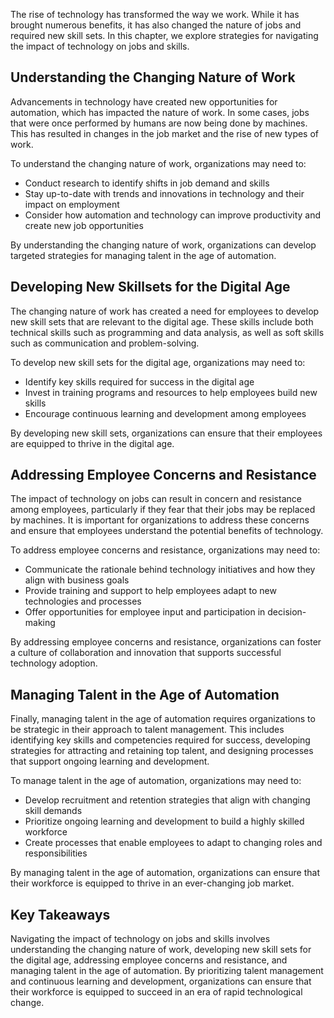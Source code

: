 
The rise of technology has transformed the way we work. While it has brought numerous benefits, it has also changed the nature of jobs and required new skill sets. In this chapter, we explore strategies for navigating the impact of technology on jobs and skills.

Understanding the Changing Nature of Work
-----------------------------------------

Advancements in technology have created new opportunities for automation, which has impacted the nature of work. In some cases, jobs that were once performed by humans are now being done by machines. This has resulted in changes in the job market and the rise of new types of work.

To understand the changing nature of work, organizations may need to:

* Conduct research to identify shifts in job demand and skills
* Stay up-to-date with trends and innovations in technology and their impact on employment
* Consider how automation and technology can improve productivity and create new job opportunities

By understanding the changing nature of work, organizations can develop targeted strategies for managing talent in the age of automation.

Developing New Skillsets for the Digital Age
--------------------------------------------

The changing nature of work has created a need for employees to develop new skill sets that are relevant to the digital age. These skills include both technical skills such as programming and data analysis, as well as soft skills such as communication and problem-solving.

To develop new skill sets for the digital age, organizations may need to:

* Identify key skills required for success in the digital age
* Invest in training programs and resources to help employees build new skills
* Encourage continuous learning and development among employees

By developing new skill sets, organizations can ensure that their employees are equipped to thrive in the digital age.

Addressing Employee Concerns and Resistance
-------------------------------------------

The impact of technology on jobs can result in concern and resistance among employees, particularly if they fear that their jobs may be replaced by machines. It is important for organizations to address these concerns and ensure that employees understand the potential benefits of technology.

To address employee concerns and resistance, organizations may need to:

* Communicate the rationale behind technology initiatives and how they align with business goals
* Provide training and support to help employees adapt to new technologies and processes
* Offer opportunities for employee input and participation in decision-making

By addressing employee concerns and resistance, organizations can foster a culture of collaboration and innovation that supports successful technology adoption.

Managing Talent in the Age of Automation
----------------------------------------

Finally, managing talent in the age of automation requires organizations to be strategic in their approach to talent management. This includes identifying key skills and competencies required for success, developing strategies for attracting and retaining top talent, and designing processes that support ongoing learning and development.

To manage talent in the age of automation, organizations may need to:

* Develop recruitment and retention strategies that align with changing skill demands
* Prioritize ongoing learning and development to build a highly skilled workforce
* Create processes that enable employees to adapt to changing roles and responsibilities

By managing talent in the age of automation, organizations can ensure that their workforce is equipped to thrive in an ever-changing job market.

Key Takeaways
-------------

Navigating the impact of technology on jobs and skills involves understanding the changing nature of work, developing new skill sets for the digital age, addressing employee concerns and resistance, and managing talent in the age of automation. By prioritizing talent management and continuous learning and development, organizations can ensure that their workforce is equipped to succeed in an era of rapid technological change.
